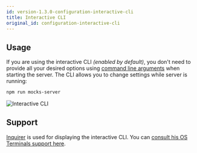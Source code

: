 ```yaml
---
id: version-1.3.0-configuration-interactive-cli
title: Interactive CLI
original_id: configuration-interactive-cli
---
```


## Usage

If you are using the interactive CLI _(enabled by default)_, you don't need to provide all your desired options using [command line arguments](configuration-command-line-arguments.md) when starting the server. The CLI allows you to change settings while server is running:

```bash
npm run mocks-server
```

![Interactive CLI](assets/cli_animation.gif)

## Support

[Inquirer][inquirer-url] is used for displaying the interactive CLI. You can [consult his OS Terminals support here][inquirer-support].

[inquirer-url]: https://www.npmjs.com/package/inquirer#support-os-terminals
[inquirer-support]: https://www.npmjs.com/package/inquirer#support-os-terminals